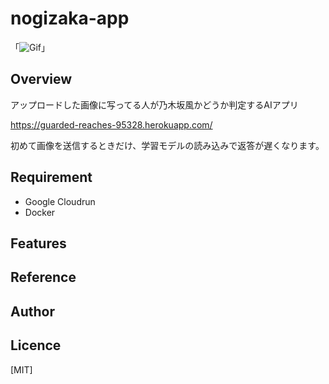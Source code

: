 # nogizaka-app

「![Gif](https://user-images.githubusercontent.com/60948386/105001090-90f9e580-5a72-11eb-8b9e-d5e12327cf51.gif)」

## Overview
アップロードした画像に写ってる人が乃木坂風かどうか判定するAIアプリ

https://guarded-reaches-95328.herokuapp.com/

初めて画像を送信するときだけ、学習モデルの読み込みで返答が遅くなります。

## Requirement
- Google Cloudrun
- Docker

## Features

## Reference

## Author

## Licence

[MIT]

